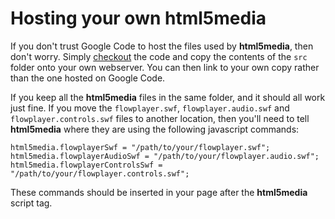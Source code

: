 # Hosting your own html5media #

If you don't trust Google Code to host the files used by **html5media**, then don't worry. Simply [checkout](http://code.google.com/p/html5media/source/checkout) the code and copy the contents of the `src` folder onto your own webserver. You can then link to your own copy rather than the one hosted on Google Code.

If you keep all the **html5media** files in the same folder, and it should all work just fine. If you move the `flowplayer.swf`, `flowplayer.audio.swf` and `flowplayer.controls.swf` files to another location, then you'll need to tell **html5media** where they are using the following javascript commands:

```
html5media.flowplayerSwf = "/path/to/your/flowplayer.swf";
html5media.flowplayerAudioSwf = "/path/to/your/flowplayer.audio.swf";
html5media.flowplayerControlsSwf = "/path/to/your/flowplayer.controls.swf";
```

These commands should be inserted in your page after the **html5media** script tag.